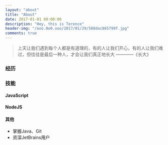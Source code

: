 ```yaml
---
layout: "about"
title: "About"
date: 2017-01-01 00:00:00
description: "Hey, this is Terence"
header-img: "/ooo.0o0.ooo/2017/01/29/588dac865799f.jpg"
comments: true
---
```

<!--
header-img: "img/about-bg.jpg"
-->

>上天让我们遇到每个人都是有道理的，有的人让我们开心，有的人让我们难过，但往往是最后一种人，才会让我们真正地长大
>————《长大》

### 经历
### 技能
#### JavaScript
#### NodeJS
#### 其他
- 掌握Java、Git
- 资深JetBrains用户